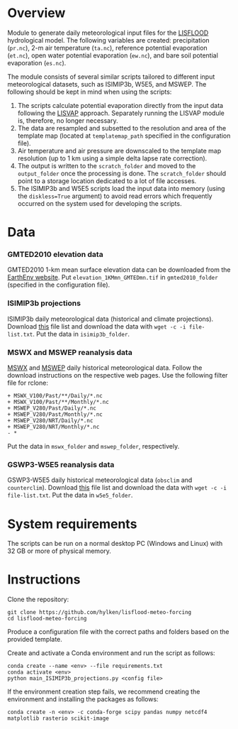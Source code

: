 # Overview

Module to generate daily meteorological input files for the [LISFLOOD](https://github.com/ec-jrc/lisflood-code) hydrological model. The following variables are created: precipitation (`pr.nc`), 2-m air temperature (`ta.nc`), reference potential evaporation (`et.nc`), open water potential evaporation (`ew.nc`), and bare soil potential evaporation (`es.nc`). 

The module consists of several similar scripts tailored to different input meteorological datasets, such as ISIMIP3b, W5E5, and MSWEP. The following should be kept in mind when using the scripts:
1. The scripts calculate potential evaporation directly from the input data following the [LISVAP](https://github.com/ec-jrc/lisflood-lisvap) approach. Separately running the LISVAP module is, therefore, no longer necessary. 
2. The data are resampled and subsetted to the resolution and area of the template map (located at `templatemap_path` specified in the configuration file).
3. Air temperature and air pressure are downscaled to the template map resolution (up to 1 km using a simple delta lapse rate correction). 
4. The output is written to the `scratch_folder` and moved to the `output_folder` once the processing is done. The `scratch_folder` should point to a storage location dedicated to a lot of file accesses.
5. The ISIMIP3b and W5E5 scripts load the input data into memory (using the `diskless=True` argument) to avoid read errors which frequently occurred on the system used for developing the scripts.

# Data

### GMTED2010 elevation data

GMTED2010 1-km mean surface elevation data can be downloaded from the [EarthEnv website](
https://data.earthenv.org/topography/elevation_1KMmn_GMTEDmn.tif). Put `elevation_1KMmn_GMTEDmn.tif` in `gmted2010_folder` (specified in the configuration file).

### ISIMIP3b projections

ISIMIP3b daily meteorological data (historical and climate projections). Download [this](https://data.isimip.org/api/v1/datasets/filelist/?page=1&climate_scenario=ssp119&climate_scenario=ssp126&climate_scenario=ssp245&climate_scenario=ssp370&climate_scenario=ssp460&climate_scenario=ssp534-over&climate_scenario=ssp585&climate_scenario=historical&query=&ISIMIP3b=time_step&simulation_round=ISIMIP3b&time_step=daily) file list and download the data with `wget -c -i file-list.txt`. Put the data in `isimip3b_folder`.

### MSWX and MSWEP reanalysis data

[MSWX](http://www.gloh2o.org/mswx) and [MSWEP](http://www.gloh2o.org/mswep) daily historical meteorological data. Follow the download instructions on the respective web pages. Use the following filter file for rclone:
```
+ MSWX_V100/Past/**/Daily/*.nc
+ MSWX_V100/Past/**/Monthly/*.nc
+ MSWEP_V280/Past/Daily/*.nc
+ MSWEP_V280/Past/Monthly/*.nc
+ MSWEP_V280/NRT/Daily/*.nc
+ MSWEP_V280/NRT/Monthly/*.nc
- *
```
Put the data in `mswx_folder` and `mswep_folder`, respectively. 

### GSWP3-W5E5 reanalysis data

GSWP3-W5E5 daily historical meteorological data (`obsclim` and `counterclim`). Download [this](https://data.isimip.org/api/v1/datasets/filelist/?page=1&tree=ISIMIP3a&InputData=climate&atmosphere=gswp3-w5e5&climate_scenario=counterclim&climate_scenario=obsclim&time_step=daily&climate_forcing=gswp3-w5e5) file list and download the data with `wget -c -i file-list.txt`. Put the data in `w5e5_folder`.

# System requirements

The scripts can be run on a normal desktop PC (Windows and Linux) with 32 GB or more of physical memory.

# Instructions

Clone the repository:
```
git clone https://github.com/hylken/lisflood-meteo-forcing
cd lisflood-meteo-forcing
```
Produce a configuration file with the correct paths and folders based on the provided template.

Create and activate a Conda environment and run the script as follows:
```
conda create --name <env> --file requirements.txt
conda activate <env>
python main_ISIMIP3b_projections.py <config file>
```
If the environment creation step fails, we recommend creating the environment and installing the packages as follows:
```
conda create -n <env> -c conda-forge scipy pandas numpy netcdf4 matplotlib rasterio scikit-image
```
